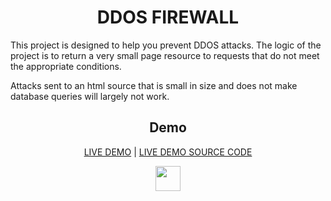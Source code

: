 <h1 align="center">DDOS FIREWALL</h1>
<p></p>
<p>This project is designed to help you prevent DDOS attacks. The logic of the project is to return a very small page resource to requests that do not meet the appropriate conditions.</p>
<p>Attacks sent to an html source that is small in size and does not make database queries will largely not work.</p>



<h2 align="center">Demo</h2>

<p align="center"><a href="https://ddos-firewall-demo.zfc.com.tr/">LIVE DEMO</a> | 
<a href="https://github.com/zfcsoftware/ddos-firewall/tree/test">LIVE DEMO SOURCE CODE</a></p>

<p align="center">
<img src="https://github.com/zfcsoftware/ddos-protection/assets/123484092/2bbb692b-c56f-4c7c-9a0e-d6c31a6ec292" width="40" height="40" /></p>

